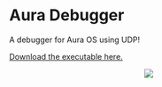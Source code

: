 # Aura Debugger
A debugger for Aura OS using UDP!

[Download the executable here.](https://github.com/aura-systems/aura-debugger/releases/download/0.1/Aura.Debugger.exe)

<p align="center"><img src="https://image.noelshack.com/fichiers/2018/29/6/1532202366-auradebugger.png"></p>
